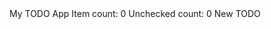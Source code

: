 <title>TODO App</title> My TODO App Item count: 0 Unchecked count: 0 New TODO
<script src="script.js"></script>

